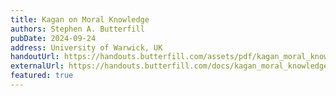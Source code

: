 ```yaml
---
title: Kagan on Moral Knowledge
authors: Stephen A. Butterfill
pubDate: 2024-09-24
address: University of Warwick, UK
handoutUrl: https://handouts.butterfill.com/assets/pdf/kagan_moral_knowledge_handout.pdf
externalUrl: https://handouts.butterfill.com/docs/kagan_moral_knowledge/kagan_moral_knowledge/
featured: true
---
```

